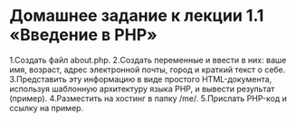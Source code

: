 
# Домашнее задание к лекции 1.1 «Введение в PHP»
1.Создать файл about.php.
2.Создать переменные и ввести в них: ваше имя, возраст, адрес электронной почты, город и краткий текст о себе.
3.Представить эту информацию в виде простого HTML-документа, используя шаблонную архитектуру языка PHP, и вывести результат (пример).
4.Разместить на хостинг в папку /me/.
5.Прислать PHP-код и ссылку на пример.
